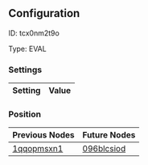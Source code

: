 # <nil>
## Configuration
ID:  tcx0nm2t9o

Type: EVAL 


### Settings
| Setting | Value  |
| :------------------------ | ---------------------------------------- |
 




### Position
| Previous Nodes | Future Nodes |
| :------------- | ------------ |
| [1qqopmsxn1](./1qqopmsxn1.md) | [096blcsiod](./096blcsiod.md) |